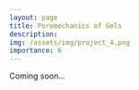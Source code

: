 ```yaml
---
layout: page
title: Poromechanics of Gels
description:
img: /assets/img/project_4.png
importance: 6
---
```


Coming soon...
